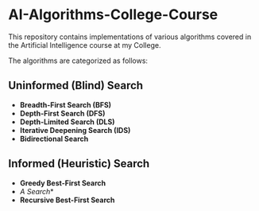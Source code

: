 # AI-Algorithms-College-Course

This repository contains implementations of various algorithms covered in the Artificial Intelligence course at my College. 

The algorithms are categorized as follows:

## Uninformed (Blind) Search  
- **Breadth-First Search (BFS)**  
- **Depth-First Search (DFS)**  
- **Depth-Limited Search (DLS)**  
- **Iterative Deepening Search (IDS)**  
- **Bidirectional Search**  

## Informed (Heuristic) Search  
- **Greedy Best-First Search**  
- **A* Search**  
- **Recursive Best-First Search**  
